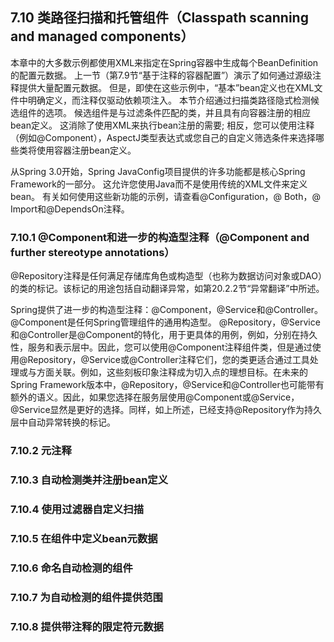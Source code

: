 ## 7.10 类路径扫描和托管组件（Classpath scanning and managed components）

本章中的大多数示例都使用XML来指定在Spring容器中生成每个BeanDefinition的配置元数据。 上一节（第7.9节“基于注释的容器配置”）演示了如何通过源级注释提供大量配置元数据。 但是，即使在这些示例中，“基本”bean定义也在XML文件中明确定义，而注释仅驱动依赖项注入。 本节介绍通过扫描类路径隐式检测候选组件的选项。 候选组件是与过滤条件匹配的类，并且具有向容器注册的相应bean定义。 这消除了使用XML来执行bean注册的需要; 相反，您可以使用注释（例如@Component），AspectJ类型表达式或您自己的自定义筛选条件来选择哪些类将使用容器注册bean定义。

从Spring 3.0开始，Spring JavaConfig项目提供的许多功能都是核心Spring Framework的一部分。 这允许您使用Java而不是使用传统的XML文件来定义bean。 有关如何使用这些新功能的示例，请查看@Configuration，@ Both，@ Import和@DependsOn注释。

### 7.10.1 @Component和进一步的构造型注释（@Component and further stereotype annotations）

@Repository注释是任何满足存储库角色或构造型（也称为数据访问对象或DAO）的类的标记。该标记的用途包括自动翻译异常，如第20.2.2节“异常翻译”中所述。

Spring提供了进一步的构造型注释：@Component，@Service和@Controller。 @Component是任何Spring管理组件的通用构造型。 @Repository，@Service和@Controller是@Component的特化，用于更具体的用例，例如，分别在持久性，服务和表示层中。因此，您可以使用@Component注释组件类，但是通过使用@Repository，@Service或@Controller注释它们，您的类更适合通过工具处理或与方面关联。例如，这些刻板印象注释成为切入点的理想目标。在未来的Spring Framework版本中，@Repository，@Service和@Controller也可能带有额外的语义。因此，如果您选择在服务层使用@Component或@Service，@Service显然是更好的选择。同样，如上所述，已经支持@Repository作为持久层中自动异常转换的标记。

### 7.10.2 元注释



### 7.10.3 自动检测类并注册bean定义

### 7.10.4 使用过滤器自定义扫描

### 7.10.5 在组件中定义bean元数据

### 7.10.6 命名自动检测的组件

### 7.10.7 为自动检测的组件提供范围

### 7.10.8 提供带注释的限定符元数据



